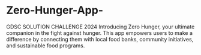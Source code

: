 # Zero-Hunger-App-
GDSC SOLUTION CHALLENGE 2024
Introducing Zero Hunger, your ultimate companion in the fight against hunger. This app empowers users to make a difference by connecting them with local food banks, community initiatives, and sustainable food programs.
